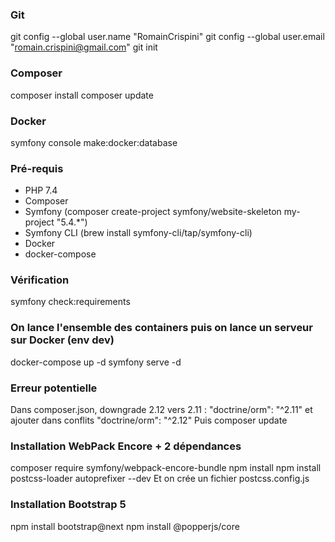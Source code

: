 ### Git
git config --global user.name "RomainCrispini"
git config --global user.email "romain.crispini@gmail.com"
git init

### Composer
composer install
composer update

### Docker
symfony console make:docker:database

### Pré-requis

* PHP 7.4
* Composer
* Symfony (composer create-project symfony/website-skeleton my-project "5.4.*")
* Symfony CLI (brew install symfony-cli/tap/symfony-cli)
* Docker
* docker-compose

### Vérification
symfony check:requirements

### On lance l'ensemble des containers puis on lance un serveur sur Docker (env dev)
docker-compose up -d
symfony serve -d

### Erreur potentielle
Dans composer.json, downgrade 2.12 vers 2.11 : "doctrine/orm": "^2.11" et ajouter dans conflits "doctrine/orm": "^2.12"
Puis composer update

### Installation WebPack Encore + 2 dépendances
composer require symfony/webpack-encore-bundle
npm install
npm install postcss-loader autoprefixer --dev
Et on crée un fichier postcss.config.js

### Installation Bootstrap 5
npm install bootstrap@next
npm install @popperjs/core
